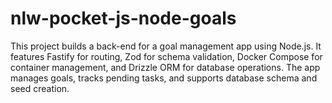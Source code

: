 # nlw-pocket-js-node-goals
This project builds a back-end for a goal management app using Node.js. It features Fastify for routing, Zod for schema validation, Docker Compose for container management, and Drizzle ORM for database operations. The app manages goals, tracks pending tasks, and supports database schema and seed creation.
